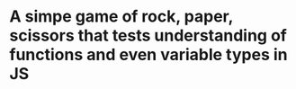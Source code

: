 # A simpe game of rock, paper, scissors that tests understanding of functions and even variable types in JS
